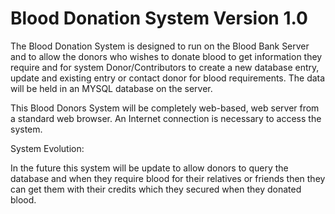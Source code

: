 # Blood Donation System Version 1.0

The Blood Donation System is designed to run on the Blood Bank Server and to allow the donors who wishes to donate blood to get information they require and for system Donor/Contributors to create a new database entry, update and existing entry or contact donor for blood requirements. The data will be held in an MYSQL database on the server.

This Blood Donors System will be completely web-based, web server from a standard web browser. An Internet connection is necessary to access the system.


System Evolution:

In the future this system will be update to allow donors to query the database and when they require blood for their relatives or friends then they can get them with their credits which they secured when they donated blood.